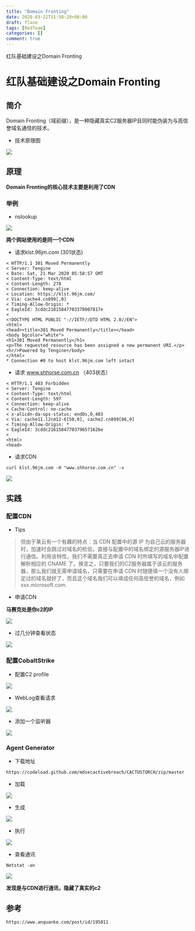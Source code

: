 ```yaml
---
title: "Domain Fronting"
date: 2020-03-22T11:58:28+08:00
draft: flase
tags: [RedTeam]
categories: []
comment: true
---
```

红队基础建设之Domain Fronting
<!--more-->

# 红队基础建设之Domain Fronting

## 简介

Domain Fronting（域前缀），是一种隐藏真实C2服务器IP且同时能伪装为与高信誉域名通信的技术。

- 技术原理图

![](https://maekdown-1300474679.cos.ap-beijing.myqcloud.com/20200321134624.png)

## 原理

**Domain Fronting的核心技术主要是利用了CDN**

### 举例

- nslookup

![](https://maekdown-1300474679.cos.ap-beijing.myqcloud.com/20200321135734.png)

**两个网站使用的是同一个CDN**

- 请求klst.96jm.com (301状态)

```
< HTTP/1.1 301 Moved Permanently
< Server: Tengine
< Date: Sat, 21 Mar 2020 05:58:57 GMT
< Content-Type: text/html
< Content-Length: 278
< Connection: keep-alive
< Location: https://klst.96jm.com/
< Via: cache4.cn899[,0]
< Timing-Allow-Origin: *
< EagleId: 3cddc21815847703378007817e
<
<!DOCTYPE HTML PUBLIC "-//IETF//DTD HTML 2.0//EN">
<html>
<head><title>301 Moved Permanently</title></head>
<body bgcolor="white">
<h1>301 Moved Permanently</h1>
<p>The requested resource has been assigned a new permanent URI.</p>
<hr/>Powered by Tengine</body>
</html>
* Connection #0 to host klst.96jm.com left intact
```

- 请求 www.shhorse.com.cn （403状态）

```
< HTTP/1.1 403 Forbidden
< Server: Tengine
< Content-Type: text/html
< Content-Length: 597
< Connection: keep-alive
< Cache-Control: no-cache
< x-alicdn-da-ups-status: endOs,0,403
< Via: cache11.l2cm12-6[50,0], cache2.cn899[86,0]
< Timing-Allow-Origin: *
< EagleId: 3cddc21615847703796571626e
<
<html>
<head>
```

- 请求CDN

```
curl klst.96jm.com -H "www.shhorse.com.cn" -v
```

![](https://maekdown-1300474679.cos.ap-beijing.myqcloud.com/20200321140832.png)

## 实践

### 配置CDN

- Tips

> 但由于某云有一个有趣的特点：当 CDN 配置中的源 IP 为自己云的服务器时，加速时会跳过对域名的检验，直接与配置中的域名绑定的源服务器IP进行通信。利用该特性，我们不需要真正去申请 CDN 时所填写的域名中配置解析相应的 CNAME 了。换言之，只要我们的C2服务器属于该云的服务器，那么我们就无需申请域名，只需要在申请 CDN 时随便填一个没有人绑定过的域名就好了，而且这个域名我们可以填成任何高信誉的域名，例如xxx.microsoft.com.

- 申请CDN

**马赛克处是你c2的IP**

![](https://maekdown-1300474679.cos.ap-beijing.myqcloud.com/20200321155847.png)

- 过几分钟查看状态

![](https://maekdown-1300474679.cos.ap-beijing.myqcloud.com/20200321155741.png)

### 配置CobaltStrike

- 配置C2 profile

![](https://maekdown-1300474679.cos.ap-beijing.myqcloud.com/20200321155655.png)

- WebLog查看请求

![](https://maekdown-1300474679.cos.ap-beijing.myqcloud.com/20200321160517.png)

- 添加一个监听器

![](https://maekdown-1300474679.cos.ap-beijing.myqcloud.com/20200321155142.png)

### Agent Generator

- 下载地址

```
https://codeload.github.com/mdsecactivebreach/CACTUSTORCH/zip/master
```

- 加载

![](https://maekdown-1300474679.cos.ap-beijing.myqcloud.com/20200321152652.png)

- 生成

![](https://maekdown-1300474679.cos.ap-beijing.myqcloud.com/20200321160640.png)

- 执行

![](https://maekdown-1300474679.cos.ap-beijing.myqcloud.com/20200321160931.png)

- 查看通讯

```
Netstat -an
```
![](https://maekdown-1300474679.cos.ap-beijing.myqcloud.com/20200321161248.png)

**发现是与CDN进行通讯，隐藏了真实的c2**
## 参考

 ```
 https://www.anquanke.com/post/id/195011
 ```
